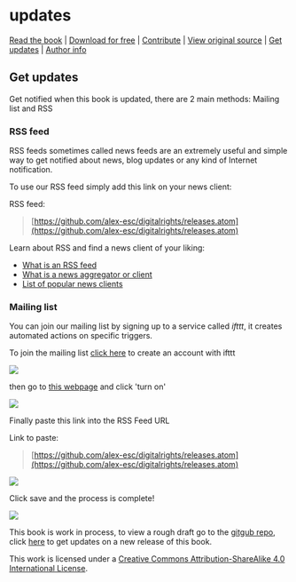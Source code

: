 # updates

[Read the book](https://alex-esc.github.io/read.digitalrights/) \| [Download for free](https://alex-esc.github.io/read.digitalrights/download.html) \| [Contribute](https://github.com/alex-esc/digitalrights/issues) \| [View original source](https://github.com/alex-esc/digitalrights) \| [Get updates](https://alex-esc.github.io/read.digitalrights/updates.html) \| [Author info](https://alex-esc.github.io/en_us/pages/about.html)

## Get updates

Get notified when this book is updated, there are 2 main methods: Mailing list and RSS

### RSS feed

RSS feeds sometimes called news feeds are an extremely useful and simple way to get notified about news, blog updates or any kind of Internet notification.

To use our RSS feed simply add this link on your news client:

RSS feed:

> [https://github.com/alex-esc/digitalrights/releases.atom](https://github.com/alex-esc/digitalrights/releases.atom)

Learn about RSS and find a news client of your liking:

* [What is an RSS feed](https://en.wikipedia.org/wiki/RSS)
* [What is a news aggregator or client](https://en.wikipedia.org/wiki/News_aggregator)
* [List of popular news clients](https://en.wikipedia.org/wiki/Comparison_of_feed_aggregators)

### Mailing list

You can join our mailing list by signing up to a service called _ifttt_, it creates automated actions on specific triggers.

To join the mailing list [click here](https://ifttt.com/join) to create an account with ifttt

![](https://i.imgur.com/OBGbor7.png)

then go to [this webpage](https://ifttt.com/applets/wyiP45c8-rss-to-email?term=email%20rss) and click 'turn on'

![](https://i.imgur.com/U1yWRcA.png)

Finally paste this link into the RSS Feed URL

Link to paste:

> [https://github.com/alex-esc/digitalrights/releases.atom](https://github.com/alex-esc/digitalrights/releases.atom)

![](https://i.imgur.com/WHpXCbP.png)

Click save and the process is complete!

![](https://i.imgur.com/ps6rNtZ.png)

This book is work in process, to view a rough draft go to the [gitgub repo](https://github.com/alex-esc/digitalrights), click [here](https://alex-esc.github.io/read.digitalrights/updates.html) to get updates on a new release of this book.

  
This work is licensed under a [Creative Commons Attribution-ShareAlike 4.0 International License](http://creativecommons.org/licenses/by-sa/4.0/).

